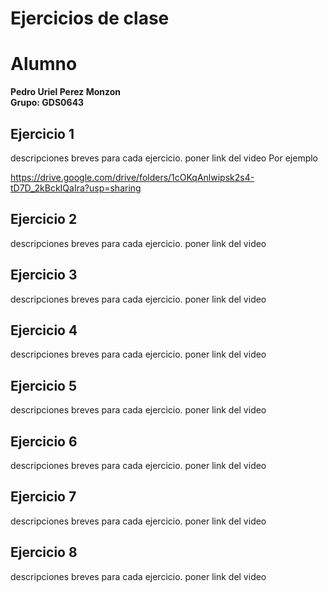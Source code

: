 # Ejercicios de clase

# Alumno
**Pedro Uriel Perez Monzon**  
**Grupo: GDS0643**  


## Ejercicio 1

descripciones breves para cada ejercicio.
poner link del video
Por ejemplo

https://drive.google.com/drive/folders/1cOKqAnlwipsk2s4-tD7D_2kBckIQaIra?usp=sharing


## Ejercicio 2

descripciones breves para cada ejercicio.
poner link del video

## Ejercicio 3

descripciones breves para cada ejercicio.
poner link del video

## Ejercicio 4

descripciones breves para cada ejercicio.
poner link del video

## Ejercicio 5

descripciones breves para cada ejercicio.
poner link del video

## Ejercicio 6

descripciones breves para cada ejercicio.
poner link del video

## Ejercicio 7

descripciones breves para cada ejercicio.
poner link del video

## Ejercicio 8

descripciones breves para cada ejercicio.
poner link del video
